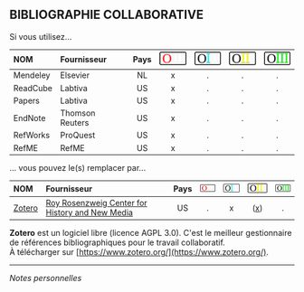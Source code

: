 ## BIBLIOGRAPHIE COLLABORATIVE

Si vous utilisez...

| NOM | Fournisseur | Pays | ![O](../img/OIII-capsule-small-0.png) | ![1](../img/OIII-capsule-small-1.png) | ![2](../img/OIII-capsule-small-2.png) | ![3](../img/OIII-capsule-small-3.png) |
| :-- | :---------- | :--: | :-------------------------------: | :-------------------------------: | :-------------------------------: | :-------------------------------: |
| Mendeley | Elsevier | NL | x | . | . | . |
| ReadCube | Labtiva | US | x | . | . | . |
| Papers | Labtiva | US | x | . | . | . |
| EndNote | Thomson Reuters | US | x | . | . | . |
| RefWorks | ProQuest | US | x | . | . | . |
| RefME | RefME | US | x | . | . | . |

... vous pouvez le(s) remplacer par...

| NOM | Fournisseur | Pays | ![O](../img/OIII-capsule-small-0.png) | ![1](../img/OIII-capsule-small-1.png) | ![2](../img/OIII-capsule-small-2.png) | ![3](../img/OIII-capsule-small-3.png) |
| :-- | :---------- | :--: | :-------------------------------: | :-------------------------------: | :-------------------------------: | :-------------------------------: |
| [Zotero](zotero.org) | [Roy Rosenzweig Center for History and New Media](http://chnm.gmu.edu/) | US | . | x | ([x](http://chronicle.com/blogs/profhacker/make-your-own-zotero-webdav-server-and-access-your-zotero-attachments-anywhere/38526)) | . |

**Zotero** est un logiciel libre (licence AGPL 3.0). C'est le meilleur gestionnaire de références bibliographiques pour le travail collaboratif.   
À télécharger sur [https://www.zotero.org/](https://www.zotero.org/).

---
*Notes personnelles*